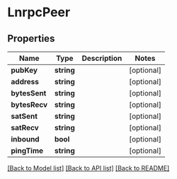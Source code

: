 # LnrpcPeer

## Properties
Name | Type | Description | Notes
------------ | ------------- | ------------- | -------------
**pubKey** | **string** |  | [optional] 
**address** | **string** |  | [optional] 
**bytesSent** | **string** |  | [optional] 
**bytesRecv** | **string** |  | [optional] 
**satSent** | **string** |  | [optional] 
**satRecv** | **string** |  | [optional] 
**inbound** | **bool** |  | [optional] 
**pingTime** | **string** |  | [optional] 

[[Back to Model list]](../README.md#documentation-for-models) [[Back to API list]](../README.md#documentation-for-api-endpoints) [[Back to README]](../README.md)


